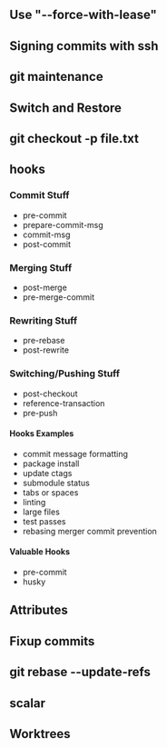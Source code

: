 ## Use "--force-with-lease"

## Signing commits with ssh

## git maintenance

## Switch and Restore

## git checkout -p file.txt

## hooks
### Commit Stuff
- pre-commit
- prepare-commit-msg
- commit-msg
- post-commit

### Merging Stuff
- post-merge
- pre-merge-commit

### Rewriting Stuff
- pre-rebase
- post-rewrite

### Switching/Pushing Stuff
- post-checkout
- reference-transaction
- pre-push

#### Hooks Examples
- commit message formatting
- package install
- update ctags
- submodule status
- tabs or spaces
- linting
- large files
- test passes
- rebasing merger commit prevention

#### Valuable Hooks
- pre-commit
- husky

## Attributes
## Fixup commits

## git rebase --update-refs

## scalar

## Worktrees
